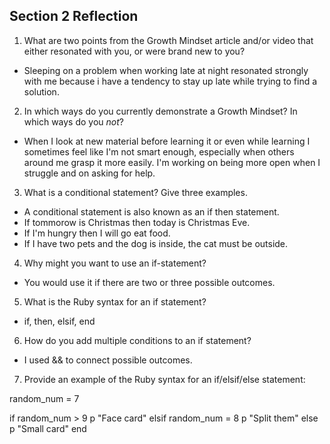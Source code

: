 ## Section 2 Reflection

1. What are two points from the Growth Mindset article and/or video that either resonated with you, or were brand new to you?
* Sleeping on a problem when working late at night resonated strongly with me because i have a tendency to stay up late while trying to find a solution.   
2. In which ways do you currently demonstrate a Growth Mindset? In which ways do you _not_?
* When I look at new material before learning it or even while learning I sometimes feel like I'm not smart enough, especially when others around me grasp it more easily.  I'm working on being more open when I struggle and on asking for help.
3. What is a conditional statement? Give three examples.
* A conditional statement is also known as an if then statement.
* If tommorow is Christmas then today is Christmas Eve.
* If I'm hungry then I will go eat food.
* If I have two pets and the dog is inside, the cat must be outside.
4. Why might you want to use an if-statement?
* You would use it if there are two or three possible outcomes.
5. What is the Ruby syntax for an if statement?
* if, then, elsif, end
6. How do you add multiple conditions to an if statement?
* I used && to connect possible outcomes.
7. Provide an example of the Ruby syntax for an if/elsif/else statement:

random_num = 7

if random_num > 9
  p "Face card"
  elsif random_num = 8
  p "Split them"
  else
  p "Small card"
  end
